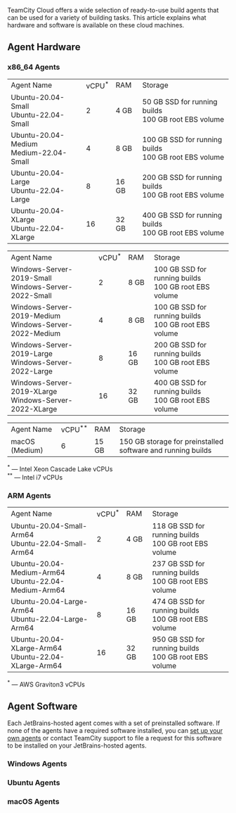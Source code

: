 [//]: # (title: JetBrains-hosted Agents)

TeamCity Cloud offers a wide selection of ready-to-use build agents that can be used for a variety of building tasks. This article explains what hardware and software is available on these cloud machines.

## Agent Hardware

### x86_64 Agents

<tabs>


<tab title="Linux agents">


<table>
<tr>
<td>Agent Name</td>
<td>vCPU<sup>*</sup></td>
<td>RAM</td>
<td>Storage</td>
</tr>

<tr>
<td>Ubuntu-20.04-Small<br/>Ubuntu-22.04-Small</td>
<td>2</td>
<td>4 GB</td>
<td>50 GB SSD for running builds<br/>100 GB root EBS volume</td>
</tr>

<tr>
<td>Ubuntu-20.04-Medium<br/>Medium-22.04-Small</td>
<td>4</td>
<td>8 GB</td>
<td>100 GB SSD for running builds<br/>100 GB root EBS volume</td>
</tr>

<tr>
<td>Ubuntu-20.04-Large<br/>Ubuntu-22.04-Large</td>
<td>8</td>
<td>16 GB</td>
<td>200 GB SSD for running builds<br/>100 GB root EBS volume</td>
</tr>

<tr>
<td>Ubuntu-20.04-XLarge<br/>Ubuntu-22.04-XLarge</td>
<td>16</td>
<td>32 GB</td>
<td>400 GB SSD for running builds<br/>100 GB root EBS volume</td>
</tr>

</table>

</tab>



<tab title="Windows agents">

<table>
<tr>
<td>Agent Name</td>
<td>vCPU<sup>*</sup></td>
<td>RAM</td>
<td>Storage</td>
</tr>

<tr>
<td>Windows-Server-2019-Small<br/>Windows-Server-2022-Small</td>
<td>2</td>
<td>8 GB</td>
<td>100 GB SSD for running builds<br/>100 GB root EBS volume</td>
</tr>

<tr>
<td>Windows-Server-2019-Medium<br/>Windows-Server-2022-Medium</td>
<td>4</td>
<td>8 GB</td>
<td>100 GB SSD for running builds<br/>100 GB root EBS volume</td>
</tr>

<tr>
<td>Windows-Server-2019-Large<br/>Windows-Server-2022-Large</td>
<td>8</td>
<td>16 GB</td>
<td>200 GB SSD for running builds<br/>100 GB root EBS volume</td>
</tr>

<tr>
<td>Windows-Server-2019-XLarge<br/>Windows-Server-2022-XLarge</td>
<td>16</td>
<td>32 GB</td>
<td>400 GB SSD for running builds<br/>100 GB root EBS volume</td>
</tr>

</table>

</tab>

<tab title="macOS agents">

<table>
<tr>
<td>Agent Name</td>
<td>vCPU<sup>**</sup></td>
<td>RAM</td>
<td>Storage</td>
</tr>

<tr>
<td>macOS (Medium)</td>
<td>6</td>
<td>15 GB</td>
<td>150 GB storage for preinstalled software and running builds</td>
</tr>

</table>

</tab>

</tabs>

<sup>*</sup> — Intel Xeon Cascade Lake vCPUs<br/>
<sup>**</sup> — Intel i7 vCPUs

### ARM Agents


<table>

<tr>
<td>Agent Name</td>
<td>vCPU<sup>*</sup></td>
<td>RAM</td>
<td>Storage</td>
</tr>

<tr>
<td>Ubuntu-20.04-Small-Arm64<br/>Ubuntu-22.04-Small-Arm64</td>
<td>2</td>
<td>4 GB</td>
<td>118 GB SSD for running builds<br/>100 GB root EBS volume</td>
</tr>

<tr>
<td>Ubuntu-20.04-Medium-Arm64<br/>Ubuntu-22.04-Medium-Arm64</td>
<td>4</td>
<td>8 GB</td>
<td>237 GB SSD for running builds<br/>100 GB root EBS volume</td>
</tr>

<tr>
<td>Ubuntu-20.04-Large-Arm64<br/>Ubuntu-22.04-Large-Arm64</td>
<td>8</td>
<td>16 GB</td>
<td>474 GB SSD for running builds<br/>100 GB root EBS volume</td>
</tr>

<tr>
<td>Ubuntu-20.04-XLarge-Arm64<br/>Ubuntu-22.04-XLarge-Arm64</td>
<td>16</td>
<td>32 GB</td>
<td>950 GB SSD for running builds<br/>100 GB root EBS volume</td>
</tr>
</table>

<sup>*</sup> — AWS Graviton3 vCPUs


## Agent Software

Each JetBrains-hosted agent comes with a set of preinstalled software. If none of the agents have a required software installed, you can [set up your own agents](install-and-start-teamcity-agents.md) or contact TeamCity support to file a request for this software to be installed on your JetBrains-hosted agents.

### Windows Agents

<include src="preinstalled-software-on-teamcity-cloud-windows-agents.md"
include-id="windows-jb-agents"/>

### Ubuntu Agents

<include src="preinstalled-software-on-teamcity-cloud-ubuntu-agents.md"
include-id="ubuntu-jb-agents"/>

### macOS Agents

<include src="preinstalled-software-on-teamcity-cloud-macos-agents.md"
include-id="macos-jb-agents"/>